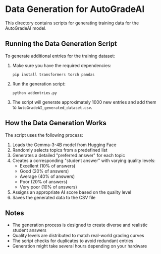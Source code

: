 # Data Generation for AutoGradeAI

This directory contains scripts for generating training data for the AutoGradeAI model.

## Running the Data Generation Script

To generate additional entries for the training dataset:

1. Make sure you have the required dependencies:
   ```
   pip install transformers torch pandas
   ```

2. Run the generation script:
   ```
   python addentries.py
   ```

3. The script will generate approximately 1000 new entries and add them to `AutoGradeAI_generated_dataset.csv`.

## How the Data Generation Works

The script uses the following process:

1. Loads the Gemma-3-4B model from Hugging Face
2. Randomly selects topics from a predefined list
3. Generates a detailed "preferred answer" for each topic
4. Creates a corresponding "student answer" with varying quality levels:
   - Excellent (10% of answers)
   - Good (20% of answers)
   - Average (40% of answers)
   - Poor (20% of answers)
   - Very poor (10% of answers)
5. Assigns an appropriate AI score based on the quality level
6. Saves the generated data to the CSV file

## Notes

- The generation process is designed to create diverse and realistic student answers
- Quality levels are distributed to match real-world grading curves
- The script checks for duplicates to avoid redundant entries
- Generation might take several hours depending on your hardware
